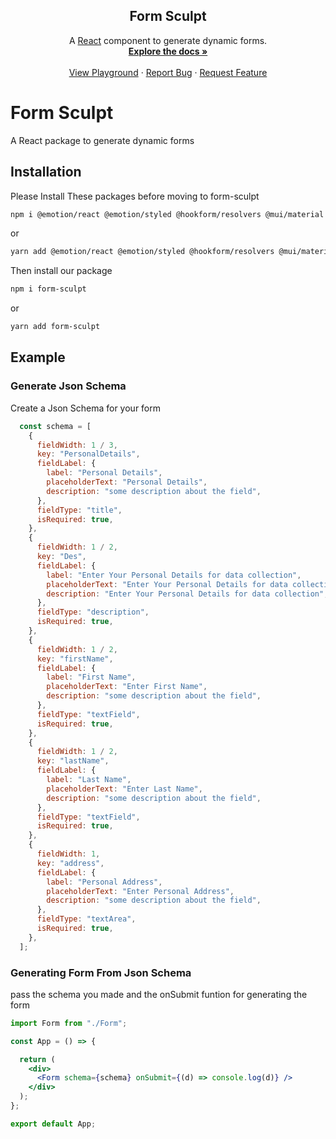<p align="center">

  <h2 align="center">Form Sculpt</h2>

  <p align="center">
    A <a href="http://facebook.github.io/react/" target="_blank" >React</a> component to generate dynamic forms.
    <br />
    <a href="https://amshenshanu07.github.io/form-sculpt/docs/" target="_blank" ><strong>Explore the docs »</strong></a>
    <br />
    <br />
    <a href="https://amshenshanu07.github.io/form-sculpt/" target="_blank" >View Playground</a>
    ·
    <a href="https://github.com/AmshenShanu07/form-sculpt/issues" target="_blank" >Report Bug</a>
    ·
    <a href="https://github.com/AmshenShanu07/form-sculpt/issues" target="_blank" >Request Feature</a>
  </p>
</p>

# Form Sculpt
A React package to generate dynamic forms


## Installation

Please Install These packages before moving to form-sculpt


```bash
npm i @emotion/react @emotion/styled @hookform/resolvers @mui/material moment react-hook-form yup
```

or

```bash
yarn add @emotion/react @emotion/styled @hookform/resolvers @mui/material moment react-hook-form yup
```

Then install our package 

```bash
npm i form-sculpt
```

or

```bash
yarn add form-sculpt
```


## Example

### Generate Json Schema

Create a Json Schema for your form
```js
  const schema = [
    {
      fieldWidth: 1 / 3,
      key: "PersonalDetails",
      fieldLabel: {
        label: "Personal Details",
        placeholderText: "Personal Details",
        description: "some description about the field",
      },
      fieldType: "title",
      isRequired: true,
    },
    {
      fieldWidth: 1 / 2,
      key: "Des",
      fieldLabel: {
        label: "Enter Your Personal Details for data collection",
        placeholderText: "Enter Your Personal Details for data collection",
        description: "Enter Your Personal Details for data collection",
      },
      fieldType: "description",
      isRequired: true,
    },
    {
      fieldWidth: 1 / 2,
      key: "firstName",
      fieldLabel: {
        label: "First Name",
        placeholderText: "Enter First Name",
        description: "some description about the field",
      },
      fieldType: "textField",
      isRequired: true,
    },
    {
      fieldWidth: 1 / 2,
      key: "lastName",
      fieldLabel: {
        label: "Last Name",
        placeholderText: "Enter Last Name",
        description: "some description about the field",
      },
      fieldType: "textField",
      isRequired: true,
    },
    {
      fieldWidth: 1,
      key: "address",
      fieldLabel: {
        label: "Personal Address",
        placeholderText: "Enter Personal Address",
        description: "some description about the field",
      },
      fieldType: "textArea",
      isRequired: true,
    },
  ];
```

### Generating Form From Json Schema

pass the schema you made and the onSubmit funtion for generating the form
```jsx
import Form from "./Form";

const App = () => {

  return (
    <div>
      <Form schema={schema} onSubmit={(d) => console.log(d)} />
    </div>
  );
};

export default App;

```